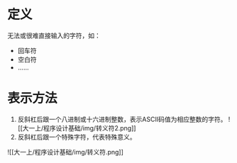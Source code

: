 # 定义
无法或很难直接输入的字符，如：
- 回车符
- 空白符
- ......

# 表示方法
1. 反斜杠后跟一个八进制或十六进制整数，表示ASCII码值为相应整数的字符。
![[大一上/程序设计基础/img/转义符2.png]]
3. 反斜杠后跟一个特殊字符，代表特殊意义。

![[大一上/程序设计基础/img/转义符.png]]